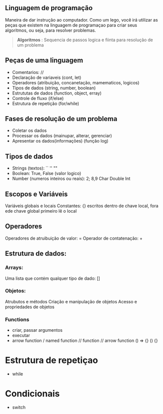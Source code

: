

## Linguagem de programação

Maneira de dar instrução ao computador.
Como um lego, você irá utilizar as peças que existem na linguagem de programaçao para criar seus algoritmos, ou seja, para resolver problemas.

> **Algoritmos** : Sequencia de passos logica e fiinta para resolução de um problema

## Peças de uma linguagem

- Comentarios: //
- Declaração de variaveis (cont, let)
- Operadores (atribuição, concanetação, mamematicos, logicos)
- Tipos de dados (string, number, boolean)
- Estrututas de dados (function, object, erray)
- Controle de fluxo (if/else)
- Estrutura de repetição (for/while)

## Fases de resolução de um problema

- Coletar os dados
- Processar os dados (mainupar, alterar, gerenciar)
- Apresentar os dados(informações)
(função log)

## Tipos de dados

- Strings (textos): `` '' ""
- Boolean: True, False (valor logico)
- Number (numeros inteiros ou reais): 2; 8,9
Char
Double
Int

## Escopos e Variáveis
Variáveis globais e locais
Constantes: {} escritos dentro de chave local, fora ede chave global
primeiro lê o local

## Operadores
Operadores de atruibuição de valor: =
Operador de contatenação: +

## Estrutura de dados:

### Arrays:
Uma lista que contém qualquer tipo de dado: []

### Objetos:

Atrubutos e métodos 
Criação e manipulação de objetos
Acesso e propriedades de objetos

### Functions
- criar, passar argumentos
- executar
- arrow function / named function
// function // arrow function
() => {}
() {}

# Estrutura de repetiçao
- while

# Condicionais
- switch